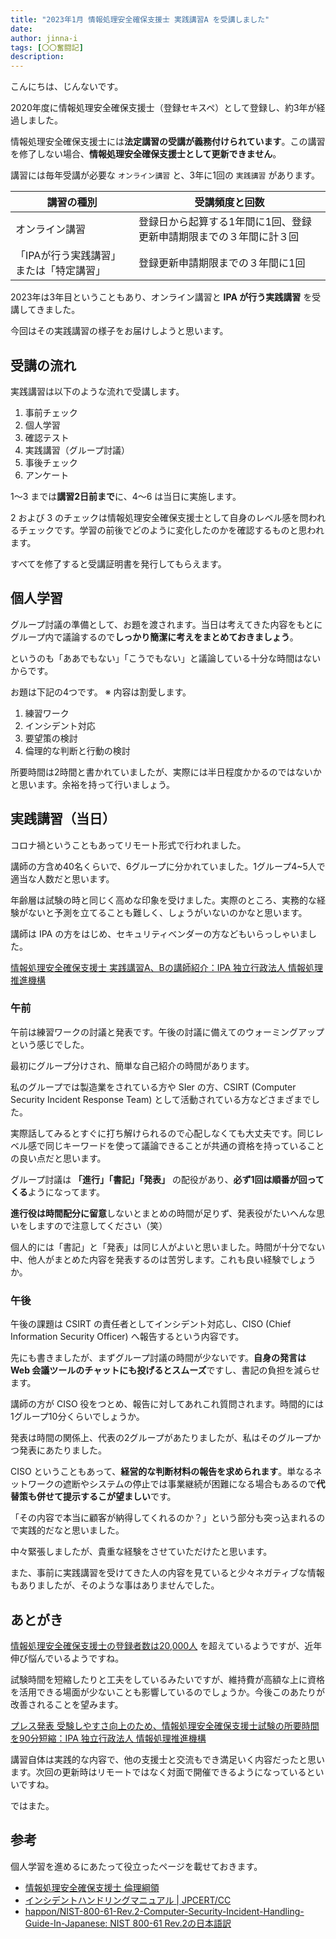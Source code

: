 ```yaml
---
title: "2023年1月 情報処理安全確保支援士 実践講習A を受講しました"
date: 
author: jinna-i
tags: [〇〇奮闘記]
description: 
---
```


こんにちは、じんないです。

2020年度に情報処理安全確保支援士（登録セキスペ）として登録し、約3年が経過しました。

情報処理安全確保支援士には**法定講習の受講が義務付けられています**。この講習を修了しない場合、**情報処理安全確保支援士として更新できません**。

講習には毎年受講が必要な `オンライン講習` と、3年に1回の `実践講習` があります。

講習の種別 | 受講頻度と回数
-- | --
オンライン講習 | 登録日から起算する1年間に1回、登録更新申請期限までの３年間に計３回
「IPAが行う実践講習」または「特定講習」 | 登録更新申請期限までの３年間に1回

2023年は3年目ということもあり、オンライン講習と **IPA が行う実践講習** を受講してきました。

今回はその実践講習の様子をお届けしようと思います。

## 受講の流れ

実践講習は以下のような流れで受講します。

1. 事前チェック
2. 個人学習
3. 確認テスト
4. 実践講習（グループ討議）
5. 事後チェック
6. アンケート

1～3 までは**講習2日前まで**に、4～6 は当日に実施します。

2 および 3 のチェックは情報処理安全確保支援士として自身のレベル感を問われるチェックです。学習の前後でどのように変化したのかを確認するものと思われます。

すべてを修了すると受講証明書を発行してもらえます。

## 個人学習

グループ討議の準備として、お題を渡されます。当日は考えてきた内容をもとにグループ内で議論するので**しっかり簡潔に考えをまとめておきましょう**。

というのも「ああでもない」「こうでもない」と議論している十分な時間はないからです。

お題は下記の4つです。
※ 内容は割愛します。

1. 練習ワーク
2. インシデント対応
3. 要望策の検討
4. 倫理的な判断と行動の検討

所要時間は2時間と書かれていましたが、実際には半日程度かかるのではないかと思います。余裕を持って行いましょう。

## 実践講習（当日）

コロナ禍ということもあってリモート形式で行われました。

講師の方含め40名くらいで、6グループに分かれていました。1グループ4~5人で適当な人数だと思います。

年齢層は試験の時と同じく高めな印象を受けました。実際のところ、実務的な経験がないと予測を立てることも難しく、しょうがいないのかなと思います。

講師は IPA の方をはじめ、セキュリティベンダーの方などもいらっしゃいました。

[情報処理安全確保支援士 実践講習A、Bの講師紹介：IPA 独立行政法人 情報処理推進機構](https://www.ipa.go.jp/siensi/lecture/inst.html)


### 午前

午前は練習ワークの討議と発表です。午後の討議に備えてのウォーミングアップという感じでした。

最初にグループ分けされ、簡単な自己紹介の時間があります。

私のグループでは製造業をされている方や SIer の方、CSIRT (Computer Security Incident Response Team) として活動されている方などさまざまでした。

実際話してみるとすぐに打ち解けられるので心配しなくても大丈夫です。同じレベル感で同じキーワードを使って議論できることが共通の資格を持っていることの良い点だと思います。

グループ討議は **「進行」「書記」「発表」** の配役があり、**必ず1回は順番が回ってくる**ようになってます。

**進行役は時間配分に留意**しないとまとめの時間が足りず、発表役がたいへんな思いをしますので注意してください（笑）

個人的には「書記」と「発表」は同じ人がよいと思いました。時間が十分でない中、他人がまとめた内容を発表するのは苦労します。これも良い経験でしょうか。

### 午後

午後の課題は CSIRT の責任者としてインシデント対応し、CISO (Chief Information Security Officer) へ報告するという内容です。

先にも書きましたが、まずグループ討議の時間が少ないです。**自身の発言は Web 会議ツールのチャットにも投げるとスムーズ**ですし、書記の負担を減らせます。

講師の方が CISO 役をつとめ、報告に対してあれこれ質問されます。時間的には1グループ10分くらいでしょうか。

発表は時間の関係上、代表の2グループがあたりましたが、私はそのグループかつ発表にあたりました。

CISO ということもあって、**経営的な判断材料の報告を求められます**。単なるネットワークの遮断やシステムの停止では事業継続が困難になる場合もあるので**代替策も併せて提示するこが望ましい**です。

「その内容で本当に顧客が納得してくれるのか？」という部分も突っ込まれるので実践的だなと思いました。

中々緊張しましたが、貴重な経験をさせていただけたと思います。

また、事前に実践講習を受けてきた人の内容を見ていると少々ネガティブな情報もありましたが、そのような事はありませんでした。

## あとがき

[情報処理安全確保支援士の登録者数は20,000人](https://www.ipa.go.jp/siensi/data/20220401newriss.html#:~:text=IPA%E3%81%AF%E3%80%81%202022%E5%B9%B44,20%2C253%E5%90%8D%E3%81%A8%E3%81%AA%E3%82%8A%E3%81%BE%E3%81%97%E3%81%9F%E3%80%82) を超えているようですが、近年伸び悩んでいるようですね。

試験時間を短縮したりと工夫をしているみたいですが、維持費が高額な上に資格を活用できる場面が少ないことも影響しているのでしょうか。今後このあたりが改善されることを望みます。

[プレス発表 受験しやすさ向上のため、情報処理安全確保支援士試験の所要時間を90分短縮：IPA 独立行政法人 情報処理推進機構](https://www.ipa.go.jp/about/press/20221220.html)

講習自体は実践的な内容で、他の支援士と交流もでき満足いく内容だったと思います。次回の更新時はリモートではなく対面で開催できるようになっているといいですね。

ではまた。

## 参考

個人学習を進めるにあたって役立ったページを載せておきます。

- [情報処理安全確保支援士 倫理綱領](https://www.ipa.go.jp/files/000073810.pdf)
- [インシデントハンドリングマニュアル | JPCERT/CC](https://www.jpcert.or.jp/csirt_material/files/manual_ver1.0_20211130.pdf)
- [happon/NIST-800-61-Rev.2-Computer-Security-Incident-Handling-Guide-In-Japanese: NIST 800-61 Rev.2の日本語訳](https://github.com/happon/NIST-800-61-Rev.2-Computer-Security-Incident-Handling-Guide-In-Japanese)



